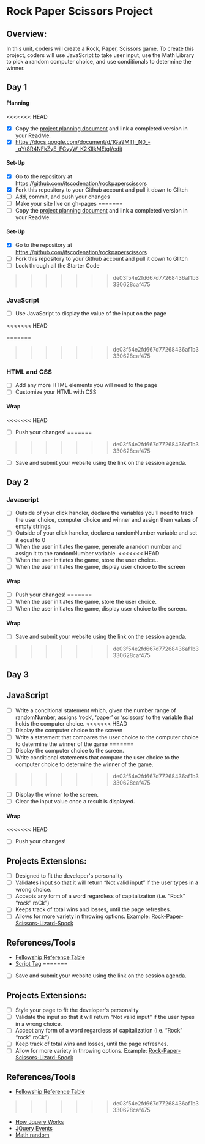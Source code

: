 # Rock Paper Scissors Project

## Overview: 
In this unit, coders will create a Rock, Paper, Scissors game. To create this project, coders will use JavaScript to take user input, use the Math Library to pick a random computer choice, and use conditionals to determine the winner.

## Day 1

#### Planning
<<<<<<< HEAD
- [x] Copy the [project planning document](https://docs.google.com/document/d/1CCzFGH6Z4AtpWrDuB6KQK73N5-8ywGv0KhO10i3hZPk/edit#) and link a completed version in your ReadMe.
- [x] https://docs.google.com/document/d/1Ga9MTIi_N0_-_gYt8R4NFkZyE_FCyyW_K2KIIkMEtgI/edit
#### Set-Up
- [x] Go to the repository at https://github.com/itscodenation/rockpaperscissors
- [x] Fork this repository to your Github account and pull it down to Glitch
- [ ] Add, commit, and push your changes
- [ ] Make your site live on gh-pages
=======
- [ ] Copy the [project planning document](https://docs.google.com/document/d/1CCzFGH6Z4AtpWrDuB6KQK73N5-8ywGv0KhO10i3hZPk/edit#) and link a completed version in your ReadMe.

#### Set-Up
- [x] Go to the repository at https://github.com/itscodenation/rockpaperscissors
- [ ] Fork this repository to your Github account and pull it down to Glitch
- [ ] Look through all the Starter Code
>>>>>>> de03f54e2fd667d77268436af1b3330628caf475

### JavaScript
- [ ] Use JavaScript to display the value of the input on the page

<<<<<<< HEAD

=======
>>>>>>> de03f54e2fd667d77268436af1b3330628caf475
### HTML and CSS
- [ ] Add any more HTML elements you will need to the page
- [ ] Customize your HTML with CSS

#### Wrap
<<<<<<< HEAD
- [ ] Push your changes!
=======
>>>>>>> de03f54e2fd667d77268436af1b3330628caf475
- [ ] Save and submit your website using the link on the session agenda.

## Day 2

### Javascript 

- [ ] Outside of your click handler, declare the variables you'll need to track the user choice, computer choice and winner and assign them values of empty strings.
- [ ] Outside of your click handler, declare a randomNumber variable and set it equal to 0
- [ ] When the user initiates the game, generate a random number and assign it to the randomNumber variable.
<<<<<<< HEAD
- [ ] When the user initiates the game, store the user choice..	
- [ ] When the user initiates the game, display user choice to the screen
#### Wrap
- [ ] Push your changes!
=======
- [ ] When the user initiates the game, store the user choice.
- [ ] When the user initiates the game, display user choice to the screen.

#### Wrap
- [ ] Save and submit your website using the link on the session agenda.
>>>>>>> de03f54e2fd667d77268436af1b3330628caf475

## Day 3

## JavaScript
- [ ] Write a conditional statement which, given the number range of randomNumber, assigns ‘rock’, ‘paper’ or ‘scissors’ to the variable that holds the computer choice. 
<<<<<<< HEAD
- [ ] Display the computer choice to the screen
- [ ] Write a  statement that compares the user choice to the computer choice to determine the winner of the game
=======
- [ ] Display the computer choice to the screen.
- [ ] Write conditional statements that compare the user choice to the computer choice to determine the winner of the game.
>>>>>>> de03f54e2fd667d77268436af1b3330628caf475
- [ ] Display the winner to the screen.
- [ ] Clear the input value once a result is displayed.

#### Wrap
<<<<<<< HEAD
- [ ] Push your changes!

## Projects Extensions:
- [ ] Designed to fit the developer's personality
- [ ] Validates input so that it will return “Not valid input” if the user types in a wrong choice. 
- [ ] Accepts any form of a word regardless of capitalization (i.e. “Rock” “rock” roCk”)
- [ ] Keeps track of total wins and losses, until the page refreshes. 
- [ ] Allows for more variety in throwing options. Example: [Rock-Paper-Scissors-Lizard-Spock](http://en.wikipedia.org/wiki/Rock-paper-scissors-lizard-Spock)

## References/Tools
* [Fellowship Reference Table]()
* [Script Tag](http://javascript.crockford.com/script.html)
=======
- [ ] Save and submit your website using the link on the session agenda.


## Projects Extensions:
- [ ] Style your page to fit the developer's personality
- [ ] Validate the input so that it will return “Not valid input” if the user types in a wrong choice. 
- [ ] Accept any form of a word regardless of capitalization (i.e. “Rock” “rock” roCk”)
- [ ] Keep track of total wins and losses, until the page refreshes. 
- [ ] Allow for more variety in throwing options. Example: [Rock-Paper-Scissors-Lizard-Spock](http://en.wikipedia.org/wiki/Rock-paper-scissors-lizard-Spock)

## References/Tools
* [Fellowship Reference Table](https://docs.google.com/document/d/1qrY2OC-6S04oOXZlYmXja7lmKBmdApR-HXJkhfd67e8/)
>>>>>>> de03f54e2fd667d77268436af1b3330628caf475
* [How Jquery Works](http://learn.jquery.com/about-jquery/how-jquery-works/)
* [JQuery Events](http://api.jquery.com/category/events/)
* [Math.random](https://developer.mozilla.org/en-US/docs/Web/JavaScript/Reference/Global_Objects/Math/random)
